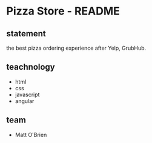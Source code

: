 # Pizza Store - README

## statement
the best pizza ordering experience after Yelp, GrubHub.

## teachnology
+ html
+ css
+ javascript
+ angular


## team
+ Matt O'Brien
